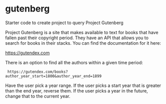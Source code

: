 # gutenberg
Starter code to create project to query Project Gutenberg

Project Gutenberg is a site that makes available to text for books that have fallen past their copyright period. They have an API that allows you to search for books in their stacks. You can find the documentation for it here:

https://gutendex.com

There is an option to find all the authors within a given time period:

     https://gutendex.com/books?author_year_start=1800&author_year_end=1899

Have the user pick a year range. If the user picks a start year that is greater than the end year, reverse them. If the user picks a year in the future, change that to the current year.

